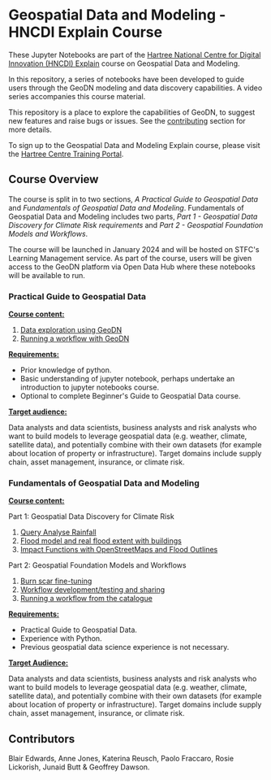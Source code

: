 <!--
 Copyright (c) 2024 International Business Machines
 
 This software is released under the MIT License.
 https://opensource.org/licenses/MIT
-->

# Geospatial Data and Modeling - HNCDI Explain Course

These Jupyter Notebooks are part of the [Hartree National Centre for Digital Innovation (HNCDI) Explain](https://www.hartree.stfc.ac.uk/digital-innovation/hartree-national-centre-for-digital-innovation/explain/) course on Geospatial Data and Modeling.

In this repository, a series of notebooks have been developed to guide users through the GeoDN modeling and data discovery capabilities. A video series accompanies this course material.

This repository is a place to explore the capabilities of GeoDN, to suggest new features and raise bugs or issues. See the [contributing](./CONTRIBUTING.md) section for more details. 

To sign up to the Geospatial Data and Modeling Explain course, please visit the [Hartree Centre Training Portal](https://hartreetraining.stfc.ac.uk/moodle/local/hartree/index.php).

## Course Overview

The course is split in to two sections, *A Practical Guide to Geospatial Data* and *Fundamentals of Geospatial Data and Modeling*. Fundamentals of Geospatial Data and Modeling includes two parts, *Part 1 - Geospatial Data Discovery for Climate Risk
requirements* and *Part 2 - Geospatial Foundation Models and Workflows*.

The course will be launched in January 2024 and will be hosted on STFC's Learning Management service. As part of the course, users will be given access to the GeoDN platform via Open Data Hub where these notebooks will be available to run. 

### Practical Guide to Geospatial Data
<u>**Course content:**</u>
1. [Data exploration using GeoDN](./Practical_Guide/1.%20Data%20exploration%20using%20GeoDN.ipynb)
2. [Running a workflow with GeoDN](./Practical_Guide/2.%20Running%20a%20Workflow.ipynb)

<u>**Requirements:**</u>
- Prior knowledge of python. 
- Basic understanding of jupyter notebook, perhaps undertake an introduction to jupyter notebooks course. 
- Optional to complete Beginner's Guide to Geospatial Data course.

<u>**Target audience:**</u>

Data analysts and data scientists, business analysts and risk analysts who want to build models to leverage geospatial data (e.g. weather, climate, satellite data), and potentially combine with their own datasets (for example about location of property or infrastructure). Target domains include supply chain, asset management, insurance, or climate risk.

### Fundamentals of Geospatial Data and Modeling 

<u>**Course content:**</u>

Part 1: Geospatial Data Discovery for Climate Risk
1. [Query Analyse Rainfall](./Fundamentals/Part_1/1.%20Query%20Analyse%20Rainfall.ipynb)
2. [Flood model and real flood extent with buildings](./Fundamentals/Part_1/2.%20Intersect%20Building%20Flood.ipynb)
3. [Impact Functions with OpenStreetMaps and Flood Outlines](./Fundamentals/Part_1/3.%20Impact%20Function.ipynb)

Part 2: Geospatial Foundation Models and Workflows
1. [Burn scar fine-tuning](./Fundamentals/Part_2/1.%20Fine%20Tuning.ipynb)
2. [Workflow development/testing and sharing](./Fundamentals/Part_2/2.%20Model%20Onboarding.ipynb)
3. [Running a workflow from the catalogue](./Fundamentals/Part_2/3.%20Running%20Models%20from%20Catalogue.ipynb)

<u>**Requirements:**</u>
- Practical Guide to Geospatial Data. 
- Experience with Python. 
- Previous geospatial data science experience is not necessary.

<u>**Target Audience:**</u>

Data analysts and data scientists, business analysts and risk analysts who want to build models to leverage geospatial data (e.g. weather, climate, satellite data), and potentially combine with their own datasets (for example about location of property or infrastructure). Target domains include supply chain, asset management, insurance, or climate risk.





## Contributors

Blair Edwards, Anne Jones, Katerina Reusch, Paolo Fraccaro, Rosie Lickorish, Junaid Butt & Geoffrey Dawson.